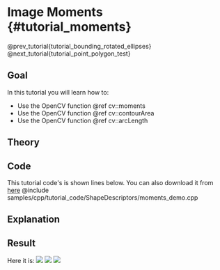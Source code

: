 Image Moments {#tutorial_moments}
=============

@prev_tutorial{tutorial_bounding_rotated_ellipses}
@next_tutorial{tutorial_point_polygon_test}

Goal
----

In this tutorial you will learn how to:

-   Use the OpenCV function @ref cv::moments
-   Use the OpenCV function @ref cv::contourArea
-   Use the OpenCV function @ref cv::arcLength

Theory
------

Code
----

This tutorial code's is shown lines below. You can also download it from
[here](https://github.com/opencv/opencv/tree/master/samples/cpp/tutorial_code/ShapeDescriptors/moments_demo.cpp)
@include samples/cpp/tutorial_code/ShapeDescriptors/moments_demo.cpp

Explanation
-----------

Result
------

Here it is:
![](images/Moments_Source_Image.jpg)
![](images/Moments_Result1.jpg)
![](images/Moments_Result2.jpg)
